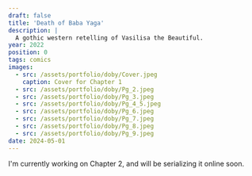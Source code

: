 ```yaml
---
draft: false
title: 'Death of Baba Yaga'
description: |
  A gothic western retelling of Vasilisa the Beautiful.
year: 2022
position: 0
tags: comics
images:
  - src: /assets/portfolio/doby/Cover.jpeg
    caption: Cover for Chapter 1
  - src: /assets/portfolio/doby/Pg_2.jpeg
  - src: /assets/portfolio/doby/Pg_3.jpeg
  - src: /assets/portfolio/doby/Pg_4_5.jpeg
  - src: /assets/portfolio/doby/Pg_6.jpeg
  - src: /assets/portfolio/doby/Pg_7.jpeg
  - src: /assets/portfolio/doby/Pg_8.jpeg
  - src: /assets/portfolio/doby/Pg_9.jpeg
date: 2024-05-01
---
```

I'm currently working on Chapter 2, and will be serializing it online soon.
